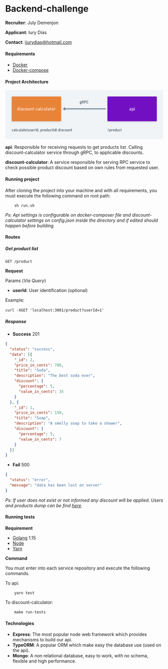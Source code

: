 # Backend-challenge

**Recruiter**: July Demenjon

**Applicant**: Iury Dias

**Contact**: iiurydias@hotmail.com

#### Requirements

* [Docker](https://docs.docker.com/get-docker/)
* [Docker-compose](https://docs.docker.com/compose/install/)

#### Project Architecture

![alt text](https://github.com/iurybranco/backend-challenge/blob/main/arch.png?raw=true "Project Architecture")

**api**: Responsible for receiving requests to get products list. Calling discount-calculator service through gRPC, to applicable discounts.

**discount-calculator**: A service responsible for serving RPC service to check possible product discount based on own rules from requested user.

#### Running project
After cloning the project into your machine and with all requirements, you must execute the following command on root path:

```shell script
    sh run.sh
```

*Ps: Api settings is configurable on docker-composer file and discount-calculator settings on config.json inside the directory and if edited should happen before building.* 

#### Routes

##### Get product list

```GET /product```

**Request**

Params (*Via Query*)

* **userId**: User identification (optional)

Example:

```curl -XGET 'localhost:3001/product?userId=1'```

##### Response

+ **Success** 201

```json
{
  "status": "success",
  "data": [{
    "_id": 2,
    "price_in_cents": 700,
    "title": "Soda",
    "description": "The best soda ever",
    "discount": {
      "percentage": 5,
      "value_in_cents": 35
    }
  }, {
    "_id": 1,
    "price_in_cents": 150,
    "title": "Soap",
    "description": "A smelly soap to take a shower",
    "discount": {
      "percentage": 5,
      "value_in_cents": 7
    }
  }]
} 
``` 
+ **Fail** 500

```json
{
  "status": "error",
  "message": "data has been lost on server"
}   
``` 

*Ps: If user does not exist or not informed any discount will be applied. Users and products dump can be find [here](https://github.com/iurybranco/backend-challenge/blob/master/dump).* 

#### Running tests

**Requirement**

* [Golang](https://golang.org/doc/install) 1.15
* [Node](https://nodejs.org/en/)
* [Yarn](https://classic.yarnpkg.com/en/docs/install)

**Command**

You must enter into each service repository and execute the following commands.

To api:
```shell script
    yarn test
```
To discount-calculator:
```shell script
    make run-tests
```

#### Technologies


* **Express**: The most popular node web framework which provides mechanisms to build our api.
* **TypeORM**: A popular ORM which make easy the database use (used on the api).
* **Mongo**: A non relational database, easy to work, with no schema, flexible and high performance.

